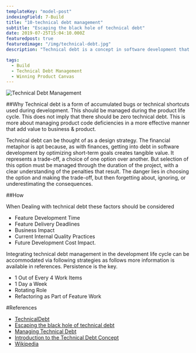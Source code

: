 ```yaml
---
templateKey: "model-post"
indexingField: 7-Build
title: "10-technical debt management"
subtitle: "Escaping the black hole of technical debt"
date: 2019-07-25T15:04:10.000Z
featuredpost: true
featuredimage: "/img/technical-debt.jpg"
description: "Technical debt is a concept in software development that reflects the implied cost of additional rework caused by choosing an easy solution now instead of using a better approach that would take longer."

tags:
  - Build
  - Technical Debt Management
  - Winning Product Canvas
---
```


![Technical Debt Management](/img/technical-debt.jpg)

##Why
Technical debt is a form of accumulated bugs or technical shortcuts used during development. This should be managed during the product life cycle. This does not imply that there should be zero technical debt. This is more about managing product code deficiencies in a more effective manner that add value to business & product.

Technical debt can be thought of as a design strategy. The financial metaphor is apt because, as with finances, getting into debt in software development by optimizing short-term goals creates tangible value. It represents a trade-off, a choice of one option over another. But selection of this option must be managed through the duration of the project, with a clear understanding of the penalties that result. The danger lies in choosing the option and making the trade-off, but then forgetting about, ignoring, or underestimating the consequences.

##How

When Dealing with technical debt these factors should be considered

- Feature Development Time
- Feature Delivery Deadlines
- Business Impact
- Current Internal Quality Practices
- Future Development Cost Impact.

Integrating technical debt management in the development life cycle can be accommodated via following strategies as follows more information is available in references. Persistence is the key.

- 1 Out of Every 4 Work Items
- 1 Day a Week
- Rotating Role
- Refactoring as Part of Feature Work

#References

- [TechnicalDebt](https://martinfowler.com/bliki/TechnicalDebt.html)
- [Escaping the black hole of technical debt](https://www.atlassian.com/agile/software-development/technical-debt)
- [Managing Technical Debt](https://www.pluralsight.com/tech-blog/managing-technical-debt/)
- [Introduction to the Technical Debt Concept](https://www.agilealliance.org/wp-content/uploads/2016/05/IntroductiontotheTechnicalDebtConcept-V-02.pdf)
- [Wikipedia](https://en.wikipedia.org/wiki/Technical_debt)
